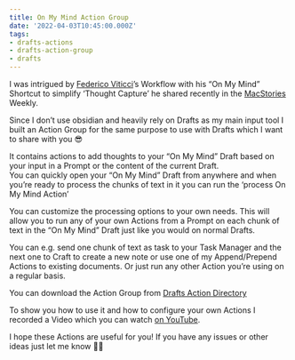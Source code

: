 ```yaml
---
title: On My Mind Action Group
date: '2022-04-03T10:45:00.000Z'
tags:
- drafts-actions
- drafts-action-group
- drafts
---
```

I was intrigued by [Federico Viticci](https://twitter.com/viticci)’s Workflow with his “On My Mind” Shortcut to simplify ‘Thought Capture’ he shared recently in the [MacStories](https://macstories.net) Weekly.

Since I don’t use obsidian and heavily rely on Drafts as my main input tool I built an Action Group for the same purpose to use with Drafts which I want to share with you 😎

It contains actions to add thoughts to your “On My Mind” Draft based on your input in a Prompt or the content of the current Draft.  
You can quickly open your “On My Mind” Draft from anywhere and when you’re ready to process the chunks of text in it you can run the ‘process On My Mind Action’

You can customize the processing options to your own needs. This will allow you to run any of your own Actions from a Prompt on each chunk of text in the “On My Mind” Draft just like you would on normal Drafts.

You can e.g. send one chunk of text as task to your Task Manager and the next one to Craft to create a new note or use one of my Append/Prepend Actions to existing documents. Or just run any other Action you’re using on a regular basis.

You can download the Action Group from [Drafts Action Directory](https://directory.getdrafts.com/g/1yM)

To show you how to use it and how to configure your own Actions I recorded a Video which you can watch [on YouTube](https://youtu.be/KmqErC3O4Yc).

I hope these Actions are useful for you! If you have any issues or other ideas just let me know ✌🏼
